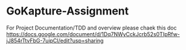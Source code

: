 # GoKapture-Assignment

For Project Documentation/TDD and overview please chaek this doc https://docs.google.com/document/d/1Dq7NWyCckJcrb52s0TIpRfw-jJ854rTtvFbG-7uipCI/edit?usp=sharing
